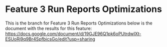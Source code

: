 # Feature 3 Run Reports Optimizations 

This is the branch for Feature 3 Run Reports Optimizations 
below is the document with the results for this feature: 
https://docs.google.com/document/d/19GJE96Q1pk6oPUtrdwIXt-ESUoRj9q9Br4SpfbicsGo/edit?usp=sharing
